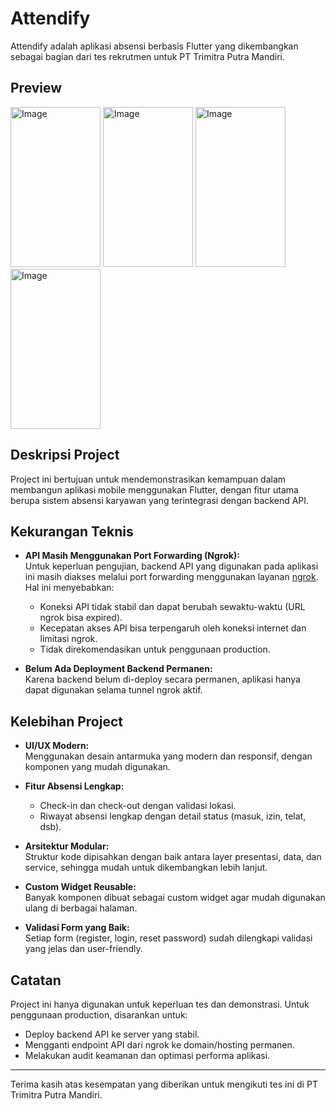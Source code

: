 # Attendify

Attendify adalah aplikasi absensi berbasis Flutter yang dikembangkan sebagai bagian dari tes rekrutmen untuk PT Trimitra Putra Mandiri.

## Preview
<img width="144" height="256" alt="Image" src="https://github.com/user-attachments/assets/5784b716-373a-4a91-95d7-ffa416a650c9" /> 

<img width="144" height="256" alt="Image" src="https://github.com/user-attachments/assets/604c9017-93d0-4839-a4ed-1838de861f5f" />

<img width="144" height="256" alt="Image" src="https://github.com/user-attachments/assets/898e9318-546f-4f0b-a945-3349cdde4f06" />

<img width="144" height="256" alt="Image" src="https://github.com/user-attachments/assets/dcbcc9c4-af88-402b-9f39-a21d277d4ca6" />

## Deskripsi Project

Project ini bertujuan untuk mendemonstrasikan kemampuan dalam membangun aplikasi mobile menggunakan Flutter, dengan fitur utama berupa sistem absensi karyawan yang terintegrasi dengan backend API.

## Kekurangan Teknis

- **API Masih Menggunakan Port Forwarding (Ngrok):**  
  Untuk keperluan pengujian, backend API yang digunakan pada aplikasi ini masih diakses melalui port forwarding menggunakan layanan [ngrok](https://ngrok.com/). Hal ini menyebabkan:
  - Koneksi API tidak stabil dan dapat berubah sewaktu-waktu (URL ngrok bisa expired).
  - Kecepatan akses API bisa terpengaruh oleh koneksi internet dan limitasi ngrok.
  - Tidak direkomendasikan untuk penggunaan production.

- **Belum Ada Deployment Backend Permanen:**  
  Karena backend belum di-deploy secara permanen, aplikasi hanya dapat digunakan selama tunnel ngrok aktif.

## Kelebihan Project

- **UI/UX Modern:**  
  Menggunakan desain antarmuka yang modern dan responsif, dengan komponen yang mudah digunakan.

- **Fitur Absensi Lengkap:**  
  - Check-in dan check-out dengan validasi lokasi.
  - Riwayat absensi lengkap dengan detail status (masuk, izin, telat, dsb).

- **Arsitektur Modular:**  
  Struktur kode dipisahkan dengan baik antara layer presentasi, data, dan service, sehingga mudah untuk dikembangkan lebih lanjut.

- **Custom Widget Reusable:**  
  Banyak komponen dibuat sebagai custom widget agar mudah digunakan ulang di berbagai halaman.

- **Validasi Form yang Baik:**  
  Setiap form (register, login, reset password) sudah dilengkapi validasi yang jelas dan user-friendly.

## Catatan

Project ini hanya digunakan untuk keperluan tes dan demonstrasi. Untuk penggunaan production, disarankan untuk:
- Deploy backend API ke server yang stabil.
- Mengganti endpoint API dari ngrok ke domain/hosting permanen.
- Melakukan audit keamanan dan optimasi performa aplikasi.

---

Terima kasih atas kesempatan yang diberikan untuk mengikuti tes ini di PT Trimitra Putra Mandiri.
